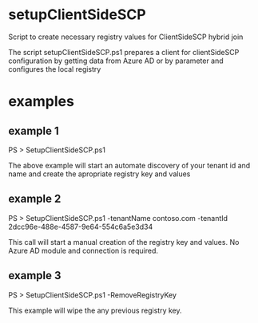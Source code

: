 # setupClientSideSCP
Script to create necessary registry values for ClientSideSCP hybrid join

The script setupClientSideSCP.ps1 prepares a client for clientSideSCP configuration by getting data from Azure AD or by parameter and configures the local registry

# examples
## example 1
PS > SetupClientSideSCP.ps1

The above example will start an automate discovery of your tenant id and name and create the apropriate registry key and 
values

## example 2
PS > SetupClientSideSCP.ps1 -tenantName contoso.com -tenantId 2dcc96e-488e-4587-9e64-554c6a5e3d34

This call will start a manual creation of the registry key and values. No Azure AD module and connection is required.

## example 3
PS > SetupClientSideSCP.ps1 -RemoveRegistryKey

This example will wipe the any previous registry key. 
